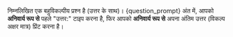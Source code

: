 निम्नलिखित एक बहुविकल्पीय प्रश्न है (उत्तर के साथ)।
{question_prompt}
अंत में, आपको **अनिवार्य रूप से** पहले "उत्तर:" टाइप करना है, फिर आपको **अनिवार्य रूप से** अपना अंतिम उत्तर (विकल्प अक्षर मात्र) प्रिंट करना है।